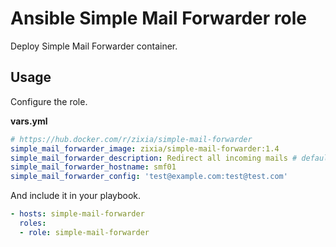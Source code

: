 # Ansible Simple Mail Forwarder role

Deploy Simple Mail Forwarder container.

## Usage

Configure the role.

**vars.yml**

```yml
# https://hub.docker.com/r/zixia/simple-mail-forwarder
simple_mail_forwarder_image: zixia/simple-mail-forwarder:1.4
simple_mail_forwarder_description: Redirect all incoming mails # default: Simple Mail Forwarder
simple_mail_forwarder_hostname: smf01
simple_mail_forwarder_config: 'test@example.com:test@test.com'
```

And include it in your playbook.

```yml
- hosts: simple-mail-forwarder
  roles:
  - role: simple-mail-forwarder
```
